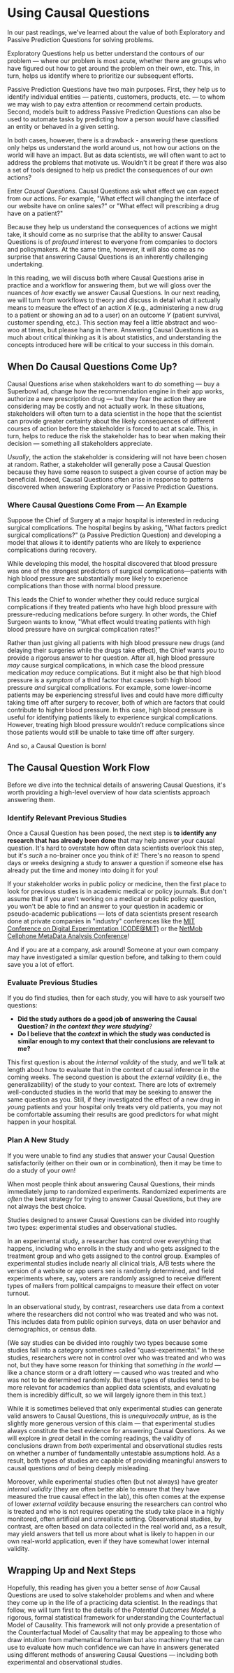 # Using Causal Questions

In our past readings, we've learned about the value of both Exploratory and Passive Prediction Questions for solving problems. 

Exploratory Questions help us better understand the contours of our problem — where our problem is most acute, whether there are groups who have figured out how to get around the problem on their own, etc. This, in turn, helps us identify where to prioritize our subsequent efforts.

Passive Prediction Questions have two main purposes. First, they help us to identify individual entities — patients, customers, products, etc. — to whom we may wish to pay extra attention or recommend certain products. Second, models built to address Passive Prediction Questions can also be used to automate tasks by predicting how a person *would* have classified an entity or behaved in a given setting.

In both cases, however, there is a drawback - answering these questions only helps us understand the world around us, not how our actions on the world will have an impact. But as data scientists, we will often want to act to address the problems that motivate us. Wouldn't it be great if there was also a set of tools designed to help us predict the consequences of our own actions?

Enter *Causal Questions*. Causal Questions ask what effect we can expect from our actions. For example, "What effect will changing the interface of our website have on online sales?" or "What effect will prescribing a drug have on a patient?" 

Because they help us understand the consequences of actions we might take, it should come as no surprise that the ability to answer Causal Questions is of *profound* interest to everyone from companies to doctors and policymakers. At the same time, however, it will also come as no surprise that answering Causal Questions is an inherently challenging undertaking.

In this reading, we will discuss both where Causal Questions arise in practice and a workflow for answering them, but we will gloss over the nuances of *how* exactly we answer Causal Questions. In our next reading, we will turn from workflows to theory and discuss in detail what it actually means to measure the effect of an action $X$ (e.g., administering a new drug to a patient or showing an ad to a user) on an outcome $Y$ (patient survival, customer spending, etc.). This section may feel a little abstract and woo-woo at times, but please hang in there. Answering Causal Questions is as much about critical thinking as it is about statistics, and understanding the concepts introduced here will be critical to your success in this domain.

## When Do Causal Questions Come Up?

Causal Questions arise when stakeholders want to *do* something — buy a Superbowl ad, change how the recommendation engine in their app works, authorize a new prescription drug — but they fear the action they are considering may be costly and not actually work. In these situations, stakeholders will often turn to a data scientist in the hope that the scientist can provide greater certainty about the likely consequences of different courses of action before the stakeholder is forced to act at scale. This, in turn, helps to reduce the risk the stakeholder has to bear when making their decision — something all stakeholders appreciate.

*Usually*, the action the stakeholder is considering will not have been chosen at random. Rather, a stakeholder will generally pose a Causal Question because they have some reason to suspect a given course of action may be beneficial. Indeed, Causal Questions often arise in response to patterns discovered when answering Exploratory or Passive Prediction Questions.

### Where Causal Questions Come From — An Example

Suppose the Chief of Surgery at a major hospital is interested in reducing surgical complications. The hospital begins by asking, "What factors predict surgical complications?" (a Passive Prediction Question) and developing a model that allows it to identify patients who are likely to experience complications during recovery.

While developing this model, the hospital discovered that blood pressure was one of the strongest predictors of surgical complications—patients with high blood pressure are substantially more likely to experience complications than those with normal blood pressure.

This leads the Chief to wonder whether they could reduce surgical complications if they treated patients who have high blood pressure with pressure-reducing medications before surgery. In other words, the Chief Surgeon wants to know, "What effect would treating patients with high blood pressure have on surgical complication rates?"

Rather than just giving all patients with high blood pressure new drugs (and delaying their surgeries while the drugs take effect), the Chief wants *you* to provide a rigorous answer to her question. After all, high blood pressure *may* cause surgical complications, in which case the blood pressure medication *may* reduce complications. But it might also be that high blood pressure is a *symptom* of a third factor that causes both high blood pressure *and* surgical complications. For example, some lower-income patients may be experiencing stressful lives and could have more difficulty taking time off after surgery to recover, both of which are factors that could contribute to higher blood pressure. In this case, high blood pressure is useful for identifying patients likely to experience surgical complications. However, treating high blood pressure wouldn’t reduce complications since those patients would still be unable to take time off after surgery.

And so, a Causal Question is born!


<!-- 
## The Two-Fold Challenge of Causal Questions

For reasons we will detail in the next reading, answering Causal Questions is an inherently difficult task for deep epistemological reasons. In short, getting high *internal validity* when trying to answer Causal Questions is really hard, but answering Causal Questions almost always comes with significant external validity challenges as well. 

Why? Risk aversion!

The situations in which stakeholders ask data scientists to answer Causal Questions are precisely those in which stakeholders are afraid to "just try it" at full scale. Causal Questions usually arise when it’s too risky to try something at scale and a stakeholder wants you to "de-risk" their choice.

As a result, data scientists almost always have to generate an answer to a risky question, and where they aren’t allowed to try things at scale. Instead, they have to generate answers with small studies while ensuring external validity to the context the stakeholder cares about.

### The External Validity Challenge: An Example

Suppose you work for a medical device company in Boston that wants the US Food and Drug Administration (FDA) to authorize a new cochlear implant your company has developed. For reference, a cochlear implant is a partially surgically implanted device for helping those with certain types of hearing loss regain hearing. Before authorizing the device, the FDA wants to be sure that it's safe and effective — in other words, it wants to know what the *effect* of authorizing the device for patients throughout the United States would be on patient health.

Your job, therefore, is to conduct a study that (a) convincingly measures the effect of the device on patients (has high internal validity), *and* (b) does so in a way that convinces the FDA that the findings from your study are likely to be the same as what would be seen if the device were being used across the United States (has external validity to the context the FDAs cares about).

In medical trials, internal validity is usually ensured by conducting a randomized experiment — referred to as a Randomized Control Trial (RCT) in medical circles — according to a set of FDA requirements. We'll discuss what features must be present for us to have confidence in the results of a randomized experiment soon, but they include making sure that there are similar people in both the control group and the treatment group in terms of things we can measure (age, gender, etc.). This ensures we avoid an unlikely (and statistically unfortunate) situation, like only men ending up in the control group and only women ending up in the treatment group. This additionally helps us feel confident that people were truly randomly assigned to control and treatment groups.

External validity, by contrast, comes from things like *who* is enrolled in the trial. The average age of children getting cochlear implants is between 2 and 3, so if your study only included children between 12 and 18 months of age, the FDA may worry that the results of the study would not *generalize* to the US population as a whole.

In the context of a clinical trial, this issue of external validity may seem easy to address — just get a sample of people who "look like" the US population (when applying for US FDA approval)! Historically, however, [women](https://www.theguardian.com/lifeandstyle/2015/apr/30/fda-clinical-trials-gender-gap-epa-nih-institute-of-medicine-cardiovascular-disease)[^women_enrollment] and [minorities](https://www.thelancet.com/journals/lanam/article/PIIS2667-193X(22)00069-2/fulltext) have been underrepresented in clinical trial participants.[^minority_enrollment] Moreover, the people designing clinical trials often limit enrollment to participants who (aside from the specific condition being treated) are healthy to avoid complications. This reduction in complications may increase the *internal* validity, but as many patients face more than one health challenge, it may reduce external validity.

[^women_enrollment]: In 1977, the FDA banned enrollment of women of "childbearing potential" from Phase 1 and Phase 2 clinical trials in the [interest of avoiding birth defects](https://www.womenshealth.gov/30-achievements/04#:~:text=In%201977%2C%20the%20FDA%20issued,thalidomide\)%20causing%20serious%20birth%20defects.).

[^minority_enrollment]: This seems likely to be due, in part, to hesitancy to enroll in clinical trials by individuals aware of past abuses of minority patients, as in the [Tuskegee Syphilis Study](https://www.cdc.gov/tuskegee/index.html).

Outside of drug or medical device trials, however, external validity can be much harder to establish. For example, the functionality of many internet services and apps depends on network effects — testing out a new social feature on Instagram by making it available to only a handful of users in a randomized trial (an A/B test, in the language of tech companies) may not give you a meaningful sense of how the feature would be used if it was visible to all users. The way that bank customers use a new budgeting app in the context of a two-week study may not be indicative of how they would use it over the long run when the feature is no longer new. -->

## The Causal Question Work Flow

Before we dive into the technical details of answering Causal Questions, it's worth providing a high-level overview of how data scientists approach answering them.

### Identify Relevant Previous Studies

Once a Causal Question has been posed, the next step is **to identify any research that has already been done** that may help answer your causal question. It's hard to overstate how often data scientists overlook this step, but it's *such* a no-brainer once you think of it! There's no reason to spend days or weeks designing a study to answer a question if someone else has already put the time and money into doing it for you!

If your stakeholder works in public policy or medicine, then the first place to look for previous studies is in academic medical or policy journals. But don't assume that if you aren't working on a medical or public policy question, you won't be able to find an answer to your question in academic or pseudo-academic publications — lots of data scientists present research done at private companies in "industry" conferences like the [MIT Conference on Digital Experimentation (CODE@MIT)](https://ide.mit.edu/events/2022-conference-on-digital-experimentation-mit-codemit/) or the [NetMob Cellphone MetaData Analysis Conference](https://netmob.org/)!

And if you are at a company, ask around! Someone at your own company may have investigated a similar question before, and talking to them could save you a lot of effort.

### Evaluate Previous Studies

If you do find studies, then for each study, you will have to ask yourself two questions:

- **Did the study authors do a good job of answering the Causal Question? *in the context they were studying***?
- **Do I believe that the *context* in which the study was conducted is similar enough to my context that their conclusions are relevant to me?**

This first question is about the *internal validity* of the study, and we'll talk at length about how to evaluate that in the context of causal inference in the coming weeks. The second question is about the *external validity* (i.e., the generalizability) of the study to your context. There are lots of extremely well-conducted studies in the world that may be seeking to answer the same question as you. Still, if they investigated the effect of a new drug in *young* patients and your hospital only treats very old patients, you may not be comfortable assuming their results are good predictors for what might happen in your hospital.

### Plan A New Study

If you were unable to find any studies that answer your Causal Question satisfactorily (either on their own or in combination), then it may be time to do a study of your own!

When most people think about answering Causal Questions, their minds immediately jump to randomized experiments. Randomized experiments are *often* the best strategy for trying to answer Causal Questions, but they are not always the best choice.

Studies designed to answer Causal Questions can be divided into roughly two types: experimental studies and observational studies.

In an experimental study, a researcher has control over everything that happens, including who enrolls in the study and who gets assigned to the treatment group and who gets assigned to the control group. Examples of experimental studies include nearly all clinical trials, A/B tests where the version of a website or app users see is randomly determined, and field experiments where, say, voters are randomly assigned to receive different types of mailers from political campaigns to measure their effect on voter turnout.

In an observational study, by contrast, researchers use data from a context where the researchers did not control who was treated and who was not. This includes data from public opinion surveys, data on user behavior and demographics, or census data.

(We say studies can be divided into roughly two types because some studies fall into a category sometimes called "quasi-experimental." In these studies, researchers were not in control over who was treated and who was not, but they have some reason for thinking that *something in the world* — like a chance storm or a draft lottery — caused who was treated and who was not to be determined randomly. But these types of studies tend to be more relevant for academics than applied data scientists, and evaluating them is incredibly difficult, so we will largely ignore them in this text.)


While it is sometimes believed that only experimental studies can generate valid answers to Causal Questions, this is *unequivocally untrue*, as is the slightly more generous version of this claim — that experimental studies always constitute the best evidence for answering Causal Questions. As we will explore in *great* detail in the coming readings, the validity of conclusions drawn from *both* experimental and observational studies rests on whether a number of fundamentally untestable assumptions hold. As a result, both types of studies are capable of providing meaningful answers to causal questions *and* of being deeply misleading.

Moreover, while experimental studies often (but not always) have greater *internal validity* (they are often better able to ensure that they have measured the true causal effect in the lab), this often comes at the expense of lower *external validity* because ensuring the researchers can control who is treated and who is not requires operating the study take place in a highly monitored, often artificial and unrealistic setting. Observational studies, by contrast, are often based on data collected in the real world and, as a result, may yield answers that tell us more about what is likely to happen in our own real-world application, even if they have somewhat lower internal validity.

## Wrapping Up and Next Steps

Hopefully, this reading has given you a better sense of *how* Causal Questions are used to solve stakeholder problems and when and where they come up in the life of a practicing data scientist. In the readings that follow, we will turn first to the details of the *Potential Outcomes Model*, a rigorous, formal statistical framework for understanding the Counterfactual Model of Causality. This framework will not only provide a presentation of the Counterfactual Model of Causality that may be appealing to those who draw intuition from mathematical formalism but also machinery that we can use to evaluate how much confidence we can have in answers generated using different methods of answering Causal Questions — including both experimental and observational studies.
